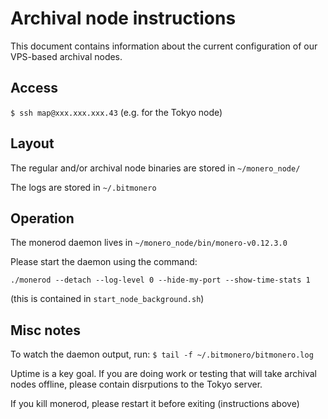 # Archival node instructions

This document contains information about the current configuration of our VPS-based archival nodes.

## Access

`$ ssh map@xxx.xxx.xxx.43` (e.g. for the Tokyo node)

## Layout

The regular and/or archival node binaries are stored in `~/monero_node/` 

The logs are stored in `~/.bitmonero`

## Operation

The monerod daemon lives in `~/monero_node/bin/monero-v0.12.3.0` 

Please start the daemon using the command: 

`./monerod --detach --log-level 0 --hide-my-port --show-time-stats 1`

(this is contained in `start_node_background.sh`)

## Misc notes

To watch the daemon output, run:
`$ tail -f ~/.bitmonero/bitmonero.log`

Uptime is a key goal. If you are doing work or testing that will take archival nodes offline, please contain disrputions to the Tokyo server.

If you kill monerod, please restart it before exiting (instructions above)
